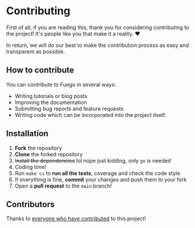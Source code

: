 # Contributing

First of all, if you are reading this, thank you for considering contributing to
 the project! It's people like you that make it a reality. ❤️

In return, we will do our best to make the contribution process as easy and
transparent as possible.

## How to contribute
You can contribute to Fuego in several ways:
- Writing tutorials or blog posts
- Improving the documentation
- Submitting bug reports and feature requests
- Writing code which can be incorporated into the project itself.

## Installation

1. **Fork** the repository
2. **Clone** the forked repository
3. ~~Install the dependencies~~ lol nope just kidding, only `go` is needed
4. Coding time!
5. Run `make ci` to **run all the tests**, coverage and check the code style
6. If everything is fine, **commit** your changes and push them to your fork
7. Open a **pull request** to the `main` branch!

## Contributors

Thanks to [everyone who have contributed][contributors-url] to this project!

[contributors-url]: https://github.com/go-fuego/fuego/graphs/contributors

